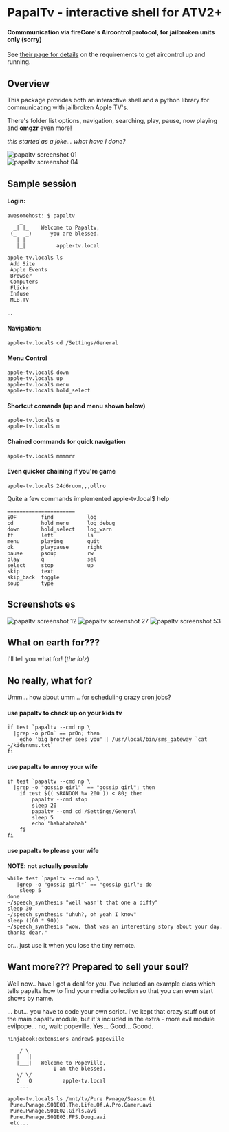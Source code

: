 # PapalTv - interactive shell for ATV2+

#### Commmunication via fireCore's Aircontrol protocol, for jailbroken units only (sorry)

See [their page for details](http://support.firecore.com/entries/21375902-3rd-Party-Control-API-AirControl-beta-) 
on the requirements to get aircontrol up and running.


## Overview

This package provides both an interactive shell and a python
library for communicating with jailbroken Apple TV's.

There's folder list options, navigation, searching, play,
pause, now playing and **omgzr** even more! 

*this started as a joke... what have I done?*

![papaltv screenshot 01](docs/images/intro/0001.png) <br>
![papaltv screenshot 04](docs/images/intro/0004.png) <br>

## Sample session

#### Login:
    awesomehost: $ papaltv
        _
      _| |_    Welcome to Papaltv,
     (_   _)      you are blessed.
       | |
       |_|          apple-tv.local    

    apple-tv.local$ ls
     Add Site
     Apple Events
     Browser
     Computers
     Flickr
     Infuse
     MLB.TV

...

#### Navigation:
    apple-tv.local$ cd /Settings/General

#### Menu Control
    apple-tv.local$ down
    apple-tv.local$ up
    apple-tv.local$ menu
    apple-tv.local$ hold_select

#### Shortcut comands  (up and menu shown below)
    apple-tv.local$ u    
    apple-tv.local$ m

#### Chained commands for quick navigation
    apple-tv.local$ mmmmrr

#### Even quicker chaining if you're game
    apple-tv.local$ 24d6ruom,,,ollro


Quite a few commands implemented
    apple-tv.local$ help    

    ======================
    EOF        find           log        
    cd         hold_menu      log_debug  
    down       hold_select    log_warn   
    ff         left           ls         
    menu       playing        quit
    ok         playpause      right
    pause      psoup          rw
    play       q              sel
    select     stop           up
    skip       text        
    skip_back  toggle        
    soup       type        

## Screenshots es
![papaltv screenshot 12](docs/images/intro/0012.png)
![papaltv screenshot 27](docs/images/intro/0027.png)
![papaltv screenshot 53](docs/images/intro/0053.png)


## What on earth for???

I'll tell you what for! (*the lolz*)


## No really, what for?
Umm... how about umm .. for scheduling crazy cron jobs?


#### use papaltv to check up on your kids tv

    if test `papaltv --cmd np \
      |grep -o pr0n` == pr0n; then
        echo 'big brother sees you' | /usr/local/bin/sms_gateway `cat ~/kidsnums.txt` 
    fi


#### use papaltv to annoy your wife

    if test `papaltv --cmd np \
      |grep -o "gossip girl"` == "gossip girl"; then
        if test $(( $RANDOM %= 200 )) < 80; then
            papaltv --cmd stop
            sleep 20
            papaltv --cmd cd /Settings/General
            sleep 5
            echo 'hahahahahah'
        fi
    fi

#### use papaltv to please your wife

**NOTE: not actually possible**

    while test `papaltv --cmd np \
       |grep -o "gossip girl"` == "gossip girl"; do
        sleep 5
    done
    ~/speech_synthesis "well wasn't that one a diffy"
    sleep 30
    ~/speech_synthesis "uhuh?, oh yeah I know"
    sleep ((60 * 90))
    ~/speech_synthesis "wow, that was an interesting story about your day. thanks dear."


or... just use it when you lose the tiny remote.


## Want more??? Prepared to sell your soul?

Well now.. have I got a deal for you. I've included an example class
which tells papaltv how to find your media collection so that you can
even start shows by name. 

... but... you have to code your own script. I've kept that crazy stuff
out of the main papaltv module, but it's included in the extra - more evil
module evilpope... no, wait: popeville. Yes... Good... Goood.

    ninjabook:extensions andrew$ popeville  

        / \
       |   |
       |___|   Welcome to PopeVille,
                   I am the blessed.
       \/ \/
       O   O          apple-tv.local
        --- 

    apple-tv.local$ ls /mnt/tv/Pure Pwnage/Season 01
     Pure.Pwnage.S01E01.The.Life.Of.A.Pro.Gamer.avi
     Pure.Pwnage.S01E02.Girls.avi
     Pure.Pwnage.S01E03.FPS.Doug.avi
     etc...



